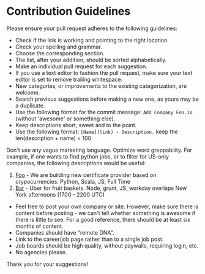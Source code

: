 # Contribution Guidelines

Please ensure your pull request adheres to the following guidelines:

- Check if the link is working and pointing to the right location.
- Check your spelling and grammar.
- Choose the corresponding section.
- The list, after your addition, should be sorted alphabetically.
- Make an individual pull request for each suggestion.
- If you use a text editor to fashion the pull request, make sure your text editor is set to remove trailing whitespace.
- New categories, or improvements to the existing categorization, are welcome.
- Search previous suggestions before making a new one, as yours may be a duplicate.
- Use the following format for the commit message: `Add Company Foo.io` (without 'awesome' or something else).
- Keep descriptions short, sweet and to the point.
- Use the following format: `[Name](link) - Description.` keep the len(description + name) < 100

Don't use any vague marketing language. Optimize word greppability. For example, if one wants to find python jobs, or to filter for US-only companies, the following descriptions would be useful:

1. [Foo](foo.io) - We are building new certificate provider based on crypocurrencies. Python, Scala, JS, Full Time
1. [Bar](bar.io) - Uber for fruit baskets. Node, grunt, JS, workday overlaps New York afternoons (1700 - 2200 UTC)

- Feel free to post your own company or site. However, make sure there is content before posting - we can't tell whether something is awesome if there is little to see. For a good reference, there should be at least six months of content. 
- Companies should have "remote DNA".
- Link to the career/job page rather than to a single job post.
- Job boards should be high quality, without paywalls, requiring login, etc.
- No agencies please.

Thank you for your suggestions!
